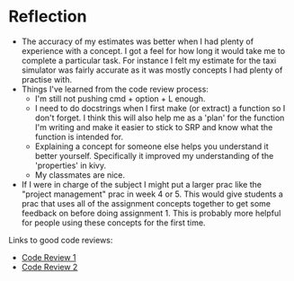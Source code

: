 # Reflection

* The accuracy of my estimates was better when I had plenty of experience with a concept. I got a feel for how long it
  would take me to complete a particular task. For instance I felt my estimate for the taxi simulator was fairly
  accurate as it was mostly concepts I had plenty of practise with.
* Things I've learned from the code review process:
    * I'm still not pushing cmd + option + L enough.
    * I need to do docstrings when I first make (or extract) a function so I don't forget. I think this will also help
      me as a 'plan' for the function I'm writing and make it easier to stick to SRP and know what the function is
      intended for.
    * Explaining a concept for someone else helps you understand it better yourself. Specifically it improved my
      understanding of the 'properties' in kivy.
    * My classmates are nice.
* If I were in charge of the subject I might put a larger prac like the "project management" prac in week 4 or 5. This
  would give students a prac that uses all of the assignment concepts together to get some feedback on before doing
  assignment 1. This is probably more helpful for people using these concepts for the first time.

Links to good code reviews:

* [Code Review 1](https://github.com/gaylejuntilla/cp1404practicals/pull/5#event-10974297639)
* [Code Review 2](https://github.com/Dav0-12/cp1404practicals/pull/4#event-10864654581)
